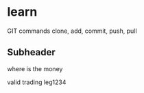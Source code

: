 # learn
GIT commands
clone, add, commit, push, pull

## Subheader

where is the money

valid trading leg1234